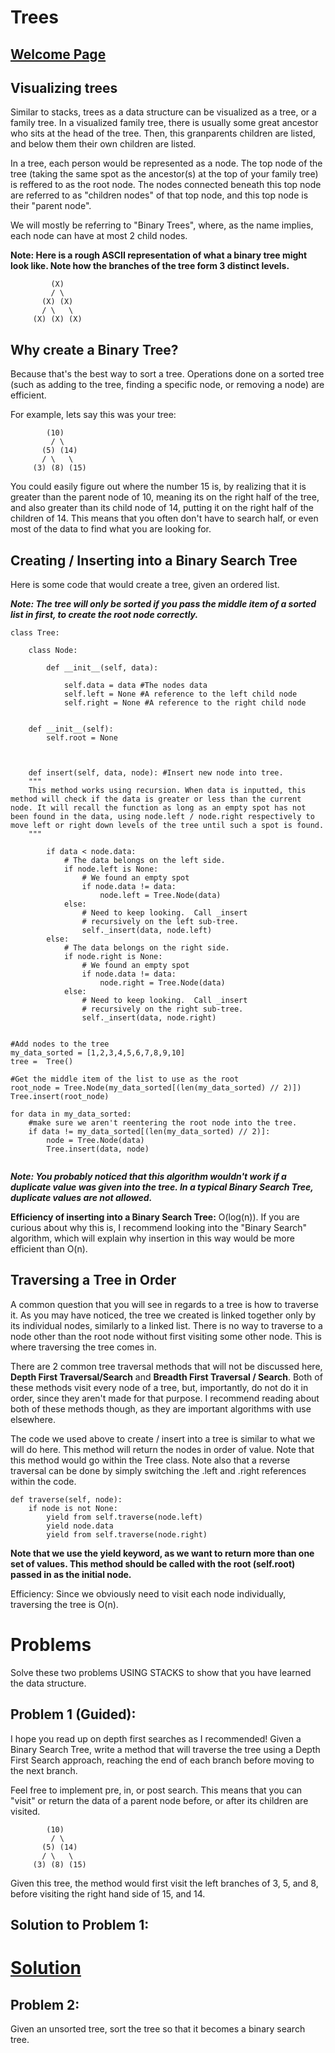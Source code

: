# Trees

## [Welcome Page](0-welcome.md)

## Visualizing trees
Similar to stacks, trees as a data structure can be visualized as a tree, or a family tree. In a visualized family tree, there is usually some great ancestor who sits at the head of the tree. Then, this granparents children are listed, and below them their own children are listed. 

In a tree, each person would be represented as a node. The top node of the tree (taking the same spot as the ancestor(s) at the top of your family tree) is reffered to as the root node. The nodes connected beneath this top node are referred to as "children nodes" of that top node, and this top node is their "parent node". 

We will mostly be referring to "Binary Trees", where, as the name implies, each node can have at most 2 child nodes.

**Note: Here is a rough ASCII representation of what a binary tree might look like. Note how the branches of the tree form 3 distinct levels.**

             (X)
             / \
           (X) (X)
           / \   \
         (X) (X) (X)
## Why create a Binary Tree?
Because that's the best way to sort a tree. Operations done on a sorted tree (such as adding to the tree, finding a specific node, or removing a node) are efficient. 

For example, lets say this was your tree:

            (10)
             / \
           (5) (14)
           / \   \
         (3) (8) (15)

You could easily figure out where the number 15 is, by realizing that it is greater than the parent node of 10, meaning its on the right half of the tree, and also greater than its child node of 14, putting it on the right half of the children of 14. This means that you often don't have to search half, or even most of the data to find what you are looking for.

## Creating / Inserting into a Binary Search Tree
Here is some code that would create a tree, given an ordered list. 

***Note: The tree will only be sorted if you pass the middle item of a sorted list in first, to create the root node correctly.***

```
class Tree:

    class Node:

        def __init__(self, data):

            self.data = data #The nodes data
            self.left = None #A reference to the left child node
            self.right = None #A reference to the right child node


    def __init__(self):
        self.root = None



    def insert(self, data, node): #Insert new node into tree.
    """
    This method works using recursion. When data is inputted, this method will check if the data is greater or less than the current node. It will recall the function as long as an empty spot has not been found in the data, using node.left / node.right respectively to move left or right down levels of the tree until such a spot is found.
    """

        if data < node.data:
            # The data belongs on the left side.
            if node.left is None:
                # We found an empty spot
                if node.data != data:
                    node.left = Tree.Node(data)
            else:
                # Need to keep looking.  Call _insert
                # recursively on the left sub-tree.
                self._insert(data, node.left)
        else:
            # The data belongs on the right side.
            if node.right is None:
                # We found an empty spot
                if node.data != data:
                    node.right = Tree.Node(data)
            else:
                # Need to keep looking.  Call _insert
                # recursively on the right sub-tree.
                self._insert(data, node.right)


#Add nodes to the tree
my_data_sorted = [1,2,3,4,5,6,7,8,9,10]
tree =  Tree()

#Get the middle item of the list to use as the root
root_node = Tree.Node(my_data_sorted[(len(my_data_sorted) // 2)]) 
Tree.insert(root_node)

for data in my_data_sorted:
    #make sure we aren't reentering the root node into the tree.
    if data != my_data_sorted[(len(my_data_sorted) // 2)]: 
        node = Tree.Node(data)
        Tree.insert(data, node)
    
```
***Note: You probably noticed that this algorithm wouldn't work if a duplicate value was given into the tree. In a typical Binary Search Tree, duplicate values are not allowed.***

**Efficiency of inserting into a Binary Search Tree:** O(log(n)). If you are curious about why this is, I recommend looking into the "Binary Search" algorithm, which will explain why insertion in this way would be more efficient than O(n).

## Traversing a Tree in Order
A common question that you will see in regards to a tree is how to traverse it. As you may have noticed, the tree we created is linked together only by its individual nodes, similarly to a linked list. There is no way to traverse to a node other than the root node without first visiting some other node. This is where traversing the tree comes in.

There are 2 common tree traversal methods that will not be discussed here, **Depth First Traversal/Search** and **Breadth First Traversal / Search**. Both of these methods visit every node of a tree, but, importantly, do not do it in order, since they aren't made for that purpose. I recommend reading about both of these methods though, as they are important algorithms with use elsewhere.

The code we used above to create / insert into a tree is similar to what we will do here. This method will return the nodes in order of value. Note that this method would go within the Tree class. Note also that a reverse traversal can be done by simply switching the .left and .right references within the code.

```
def traverse(self, node):
    if node is not None:
        yield from self.traverse(node.left)
        yield node.data
        yield from self.traverse(node.right)
```
**Note that we use the yield keyword, as we want to return more than one set of values. This method should be called with the root (self.root) passed in as the initial node.**

Efficiency: Since we obviously need to visit each node individually, traversing the tree is O(n).

# Problems
Solve these two problems USING STACKS to show that you have learned the data structure.

## Problem 1 (Guided):
I hope you read up on depth first searches as I recommended! Given a Binary Search Tree, write a method that will traverse the tree using a Depth First Search approach, reaching the end of each branch before moving to the next branch. 

Feel free to implement pre, in, or post search. This means that you can "visit" or return the data of a parent node before, or after its children are visited.

            (10)
             / \
           (5) (14)
           / \   \
         (3) (8) (15)

Given this tree, the method would first visit the left branches of 3, 5, and 8, before visiting the right hand side of 15, and 14.

## Solution to Problem 1:

# [Solution](3-problem1-solution.py)


## Problem 2:
Given an unsorted tree, sort the tree so that it becomes a binary search tree.

